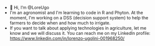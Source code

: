 - 👋 Hi, I’m @LoreUgo
- I'm an agronomist and I'm learning to code in R and Phyton. At the moment, I'm working on a DSS (decision support system) to help the farmers to decide when and how much to irrigate.
- If you want to talk about applying technologies in agriculture, let me know and we will discuss it. You can reach me on my LinkedIn profile: https://www.linkedin.com/in/lorenzo-ugolini-001968250/

<!---
LoreUgo/LoreUgo is a ✨ special ✨ repository because its `README.md` (this file) appears on your GitHub profile.
You can click the Preview link to take a look at your changes.
--->
